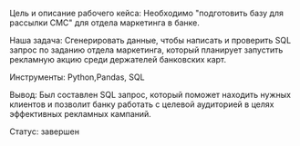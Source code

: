 Цель и описание рабочего кейса:
Необходимо "подготовить базу для рассылки СМС" для отдела маркетинга в банке.

Наша задача:
Сгенерировать данные, чтобы написать и проверить SQL запрос по заданию отдела маркетинга, который планирует запустить рекламную акцию среди держателей банковских карт.

Инструменты: Python,Pandas, SQL

Вывод:
Был составлен SQL запрос, который поможет находить нужных клиентов и позволит банку работать с целевой аудиторией в целях эффективных рекламных кампаний.

Статус: завершен
